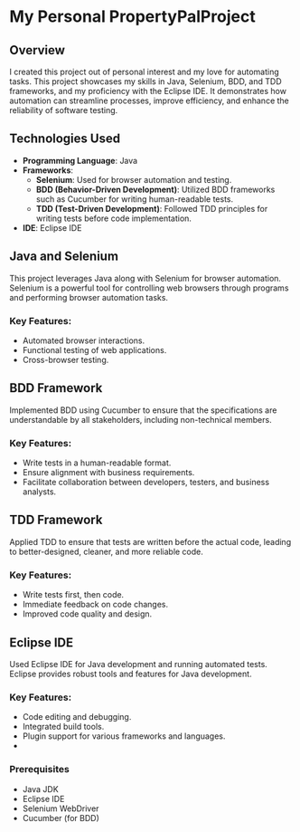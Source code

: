 # My Personal PropertyPalProject

## Overview
I created this project out of personal interest and my love for automating tasks. This project showcases my skills in Java, Selenium, BDD, and TDD frameworks, 
and my proficiency with the Eclipse IDE. It demonstrates how automation can streamline processes, improve efficiency, and enhance the reliability of software testing.

## Technologies Used
- **Programming Language**: Java
- **Frameworks**:
  - **Selenium**: Used for browser automation and testing.
  - **BDD (Behavior-Driven Development)**: Utilized BDD frameworks such as Cucumber for writing human-readable tests.
  - **TDD (Test-Driven Development)**: Followed TDD principles for writing tests before code implementation.
- **IDE**: Eclipse IDE

## Java and Selenium
This project leverages Java along with Selenium for browser automation. Selenium is a powerful tool for controlling web browsers through programs and performing browser automation tasks.

### Key Features:
- Automated browser interactions.
- Functional testing of web applications.
- Cross-browser testing.

## BDD Framework
Implemented BDD using Cucumber to ensure that the specifications are understandable by all stakeholders, including non-technical members.

### Key Features:
- Write tests in a human-readable format.
- Ensure alignment with business requirements.
- Facilitate collaboration between developers, testers, and business analysts.

## TDD Framework
Applied TDD to ensure that tests are written before the actual code, leading to better-designed, cleaner, and more reliable code.

### Key Features:
- Write tests first, then code.
- Immediate feedback on code changes.
- Improved code quality and design.

## Eclipse IDE
Used Eclipse IDE for Java development and running automated tests. Eclipse provides robust tools and features for Java development.

### Key Features:
- Code editing and debugging.
- Integrated build tools.
- Plugin support for various frameworks and languages.
- 
### Prerequisites
- Java JDK
- Eclipse IDE
- Selenium WebDriver
- Cucumber (for BDD)


